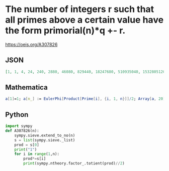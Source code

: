 # The number of integers r such that all primes above a certain value have the form primorial\(n\)\*q \+\- r\.
https://oeis.org/A307826
## JSON
```JSON
[1, 1, 4, 24, 240, 2880, 46080, 829440, 18247680, 510935040, 15328051200, 551809843200, 22072393728000, 927040536576000, 42643864682496000, 2217480963489792000, 128613895882407936000, 7716833752944476160000, 509311027694335426560000]
```
## Mathematica
```Mathematica
a[1]=1; a[n_] := EulerPhi[Product[Prime[i], {i, 1, n}]]/2; Array[a, 20] (* _Amiram Eldar_, Jul 08 2019 *)
```
## Python
```Python
import sympy
def A307826(n):
    sympy.sieve.extend_to_no(n)
    s = list(sympy.sieve._list)
    prod = s[0]
    print("1")
    for i in range(1,n):
        prod*=s[i]
        print(sympy.ntheory.factor_.totient(prod)//2)
```
